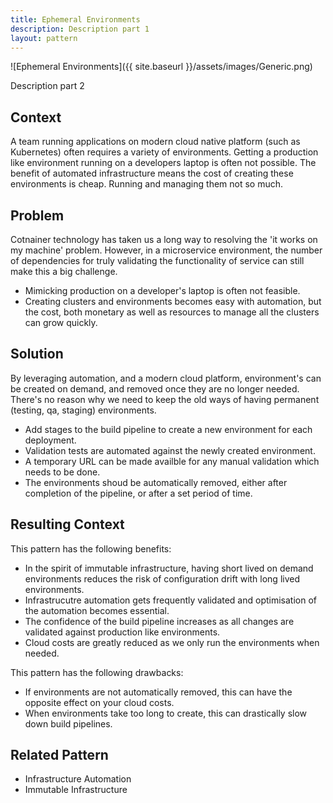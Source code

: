 ```yaml
---
title: Ephemeral Environments
description: Description part 1
layout: pattern
---
```


![Ephemeral Environments]({{ site.baseurl }}/assets/images/Generic.png)

Description part 2

## Context

A team running applications on modern cloud native platform (such as Kubernetes) often requires a variety of environments. Getting a production like environment running on a developers laptop is often not possible. The benefit of automated infrastructure means the cost of creating these environments is cheap. Running and managing them not so much.

## Problem

Cotnainer technology has taken us a long way to resolving the 'it works on my machine' problem. However, in a microservice environment, the number of dependencies for truly validating the functionality of service can still make this a big challenge.

- Mimicking production on a developer's laptop is often not feasible.
- Creating clusters and environments becomes easy with automation, but the cost, both monetary as well as resources to manage all the clusters can grow quickly.

## Solution

By leveraging automation, and a modern cloud platform, environment's can be created on demand, and removed once they are no longer needed. There's no reason why we need to keep the old ways of having permanent (testing, qa, staging) environments.

- Add stages to the build pipeline to create a new environment for each deployment.
- Validation tests are automated against the newly created environment.
- A temporary URL can be made availble for any manual validation which needs to be done.
- The environments shoud be automatically removed, either after completion of the pipeline, or after a set period of time.

## Resulting Context

This pattern has the following benefits:

- In the spirit of immutable infrastructure, having short lived on demand environments reduces the risk of configuration drift with long lived environments.
- Infrastrucutre automation gets frequently validated and optimisation of the automation becomes essential.
- The confidence of the build pipeline increases as all changes are validated against production like environments.
- Cloud costs are greatly reduced as we only run the environments when needed.

This pattern has the following drawbacks:

- If environments are not automatically removed, this can have the opposite effect on your cloud costs.
- When environments take too long to create, this can drastically slow down build pipelines. 

## Related Pattern

- Infrastructure Automation
- Immutable Infrastructure
